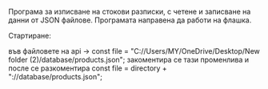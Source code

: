 Програма за изписване на стокови разписки, с четене и записване на данни от JSON файлове.
Програмата направена да работи на флашка.

Стартиране:

във файловете на api -> const file = "C://Users/MY/OneDrive/Desktop/New folder (2)/database/products.json"; закоментира се тази променлива и 
после се разкоментира const file = directory + "://database/products.json";
